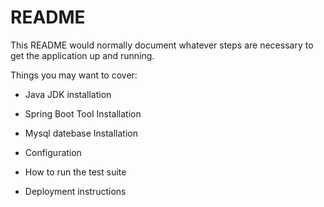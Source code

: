 # README

This README would normally document whatever steps are necessary to get the
application up and running.

Things you may want to cover:

* Java JDK installation

* Spring Boot Tool Installation

* Mysql datebase Installation

* Configuration

* How to run the test suite

* Deployment instructions


